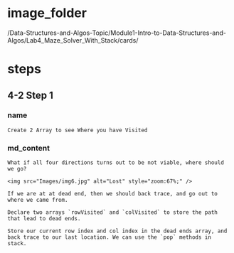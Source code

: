 # image_folder
/Data-Structures-and-Algos-Topic/Module1-Intro-to-Data-Structures-and-Algos/Lab4_Maze_Solver_With_Stack/cards/

# steps

## 4-2 Step 1

### name
```
Create 2 Array to see Where you have Visited
```

### md_content
```
What if all four directions turns out to be not viable, where should we go?

<img src="Images/img6.jpg" alt="Lost" style="zoom:67%;" />

If we are at at dead end, then we should back trace, and go out to where we came from. 

Declare two arrays `rowVisited` and `colVisited` to store the path that lead to dead ends.

Store our current row index and col index in the dead ends array, and back trace to our last location. We can use the `pop` methods in stack.
```
